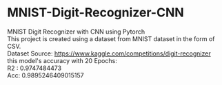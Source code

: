 # MNIST-Digit-Recognizer-CNN
MNIST Digit Recognizer with CNN using Pytorch<br>
This project is created using a dataset from MNIST dataset in the form of CSV.<br>
Dataset Source: https://www.kaggle.com/competitions/digit-recognizer <br>
this model's accuracy with 20 Epochs:<br>
R2 : 0.9747484473<br>
Acc: 0.9895246409015157<br>
